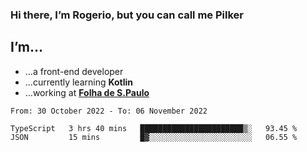 ### Hi there, I’m Rogerio, but you can call me Pilker

## I’m…
- …a front-end developer
- …currently learning **Kotlin**
- …working at [**Folha de S.Paulo**](https://www.folha.com.br/)

<!--START_SECTION:waka-->

```text
From: 30 October 2022 - To: 06 November 2022

TypeScript   3 hrs 40 mins   ███████████████████████▒░   93.45 %
JSON         15 mins         █▓░░░░░░░░░░░░░░░░░░░░░░░   06.55 %
```

<!--END_SECTION:waka-->
